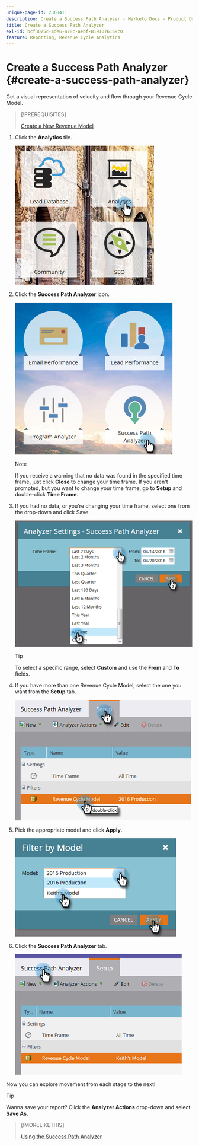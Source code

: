 ```yaml
---
unique-page-id: 2360411
description: Create a Success Path Analyzer - Marketo Docs - Product Documentation
title: Create a Success Path Analyzer
exl-id: bcf3075c-4de6-428c-aebf-8191076169c0
feature: Reporting, Revenue Cycle Analytics
---
```

# Create a Success Path Analyzer {#create-a-success-path-analyzer}

Get a visual representation of velocity and flow through your Revenue Cycle Model.

>[!PREREQUISITES]
>
>[Create a New Revenue Model](/help/marketo/product-docs/reporting/revenue-cycle-analytics/revenue-cycle-models/create-a-new-revenue-model.md)

1. Click the **Analytics** tile.

   ![](assets/one.png)

1. Click the **Success Path Analyzer** icon.

   ![](assets/two.png)

   >[!NOTE]
   >
   >If you receive a warning that no data was found in the specified time frame, just click **Close** to change your time frame. If you aren't prompted, but you want to change your time frame, go to **Setup** and double-click **Time Frame**.

1. If you had no data, or you're changing your time frame, select one from the drop-down and click Save.

   ![](assets/timeframe.png)

   >[!TIP]
   >
   >To select a specific range, select **Custom** and use the **From** and **To** fields.

1. If you have more than one Revenue Cycle Model, select the one you want from the **Setup** tab.

   ![](assets/four.png)

1. Pick the appropriate model and click **Apply**.

   ![](assets/five.png)

1. Click the **Success Path Analyzer** tab.

   ![](assets/success-tab.png)

Now you can explore movement from each stage to the next!

>[!TIP]
>
>Wanna save your report? Click the **Analyzer Actions** drop-down and select **Save As**.

>[!MORELIKETHIS]
>
>[Using the Success Path Analyzer](/help/marketo/product-docs/reporting/revenue-cycle-analytics/revenue-cycle-models/using-the-success-path-analyzer.md)
